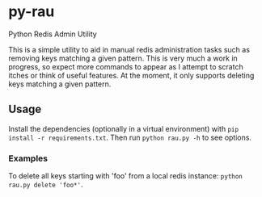 # py-rau
Python Redis Admin Utility

This is a simple utility to aid in manual redis administration tasks such as removing keys matching a given pattern.
This is very much a work in progress, so expect more commands to appear as I attempt to scratch itches or think of 
useful features. At the moment, it only supports deleting keys matching a given pattern.

## Usage

Install the dependencies (optionally in a virtual environment) with `pip install -r requirements.txt`. Then run 
`python rau.py -h` to see options.

### Examples

To delete all keys starting with 'foo' from a local redis instance: `python rau.py delete 'foo*'`.
